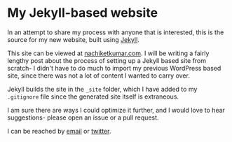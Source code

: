 # My Jekyll-based website

In an attempt to share my process with anyone that is interested, this is the source for my new website, built using [Jekyll](http://jekyllrb.com). 


This site can be viewed at [nachiketkumar.com](http://nachiketkumar.com). I will be writing a fairly lengthy post about the process of setting up a Jekyll based site from scratch- I didn't have to do much to import my previous WordPress based site, since there was not a lot of content I wanted to carry over.

Jekyll builds the site in the `_site` folder, which I have added to my `.gitignore` file since the generated site itself is extraneous.

I am sure there are ways I could optimize it further, and I would love to hear suggestions- please open an issue or a pull request.

I can be reached by [email](mailto:nk@nachiketkumar.com) or [twitter](http://twitter.com/nachiketkumar). 


